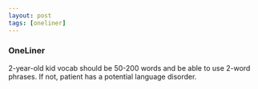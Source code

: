 ```yaml
---
layout: post
tags: [oneliner]
---
```



### OneLiner

2-year-old kid vocab should be 50-200 words and be able to use 2-word phrases. If not, patient has a potential language disorder.
